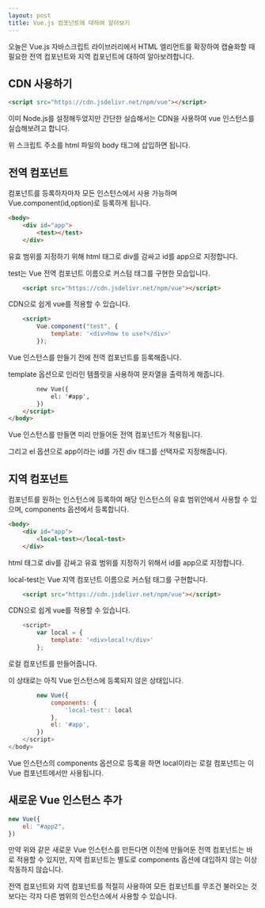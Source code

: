 ```yaml
---
layout: post
title: Vue.js 컴포넌트에 대하여 알아보기
---
```


오늘은 Vue.js 자바스크립트 라이브러리에서 HTML 엘리먼트를 확장하여 캡슐화할 때 필요한 전역 컴포넌트와 지역 컴포넌트에 대하여 알아보려합니다.

## CDN 사용하기

```html
<script src="https://cdn.jsdelivr.net/npm/vue"></script>
```

이미 Node.js를 설정해두었지만 간단한 실습해서는 CDN을 사용하여 vue 인스턴스를 실습해보려고 합니다.

위 스크립트 주소를 html 파일의 body 태그에 삽입하면 됩니다.

## 전역 컴포넌트

컴포넌트를 등록하자마자 모든 인스턴스에서 사용 가능하며 Vue.component(id,option)로 등록하게 됩니다.

```html
<body>
    <div id="app">
        <test></test>
    </div>
```

유효 범위를 지정하기 위해 html 태그로 div를 감싸고 id를 app으로 지정합니다. 

test는 Vue 전역 컴포넌트 이름으로 커스텀 태그를 구현한 모습입니다.

```html
    <script src="https://cdn.jsdelivr.net/npm/vue"></script>
```

CDN으로 쉽게 vue를 적용할 수 있습니다.

```html
    <script>
        Vue.component("test", {
            template: '<div>how to use?</div>'
        });
```

Vue 인스턴스를 만들기 전에 전역 컴포넌트를 등록해줍니다.

template 옵션으로 인라인 템플릿을 사용하여 문자열을 출력하게 해줍니다.

```html
        new Vue({
            el: '#app',
        })
    </script>
</body>
```

Vue 인스턴스를 만들면 미리 만들어둔 전역 컴포넌트가 적용됩니다.

그리고 el 옵션으로 app이라는 id를 가진 div 태그를 선택자로 지정해줍니다.

## 지역 컴포넌트

컴포넌트를 원하는 인스턴스에 등록하여 해당 인스턴스의 유효 범위안에서 사용할 수 있으며, components 옵션에서 등록합니다.

```html
<body>
    <div id="app">
        <local-test></local-test>
    </div>
```

html 태그로 div를 감싸고 유효 범위를 지정하기 위해서 id를 app으로 지정합니다. 

local-test는 Vue 지역 컴포넌트 이름으로 커스텀 태그를 구현합니다.

```html
    <script src="https://cdn.jsdelivr.net/npm/vue"></script>
```

CDN으로 쉽게 vue를 적용할 수 있습니다.

```javascript
    <script>
        var local = {
            template: '<div>local!</div>'
        };
```

로컬 컴포넌트를 만들어줍니다.

이 상태로는 아직 Vue 인스턴스에 등록되지 않은 상태입니다.

```javascript
        new Vue({
            components: {
                'local-test': local
            },
            el: '#app',
        })
    </script>
</body>
```

Vue 인스턴스의 components 옵션으로 등록을 하면 local이라는 로컬 컴포넌트는 이 Vue 컴포넌트에서만 사용됩니다.

## 새로운 Vue 인스턴스 추가

```javascript
new Vue({
    el: "#app2",
})
```

만약 위와 같은 새로운 Vue 인스턴스를 만든다면 이전에 만들어둔 전역 컴포넌트는 바로 적용할 수 있지만, 지역 컴포넌트는 별도로 components 옵션에 대입하지 않는 이상 작동하지 않습니다.

전역 컴포넌트와 지역 컴포넌트를 적절히 사용하여 모든 컴포넌트를 무조건 불러오는 것 보다는 각자 다른 범위의 인스턴스에서 사용할 수 있습니다.